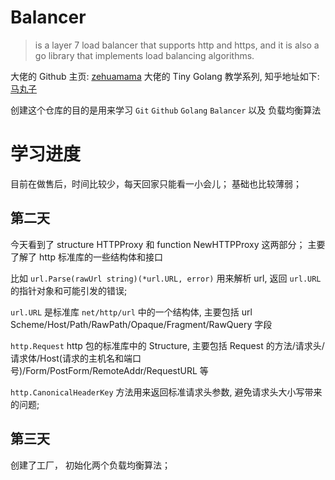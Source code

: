 # Balancer

>is a layer 7 load balancer that supports http and https, and it is also a go library that implements load balancing algorithms.

大佬的 Github 主页: [zehuamama](https://github.com/zehuamama/) 大佬的 Tiny Golang 教学系列, 知乎地址如下:
[马丸子](https://www.zhihu.com/people/ao-sha-xi-pan-37)

创建这个仓库的目的是用来学习 `Git` `Github` `Golang` `Balancer` 以及 负载均衡算法


# 学习进度
目前在做售后，时间比较少，每天回家只能看一小会儿；
基础也比较薄弱；

## 第二天
今天看到了 structure HTTPProxy 和 function NewHTTPProxy 这两部分；
主要了解了 http 标准库的一些结构体和接口

比如
`url.Parse(rawUrl string)(*url.URL, error)` 用来解析 url, 返回 `url.URL` 的指针对象和可能引发的错误;

`url.URL` 是标准库 `net/http/url` 中的一个结构体, 主要包括 url Scheme/Host/Path/RawPath/Opaque/Fragment/RawQuery 字段

`http.Request` http 包的标准库中的 Structure, 主要包括 Request 的方法/请求头/请求体/Host(请求的主机名和端口号)/Form/PostForm/RemoteAddr/RequestURL 等

`http.CanonicalHeaderKey` 方法用来返回标准请求头参数, 避免请求头大小写带来的问题;

## 第三天
创建了工厂， 初始化两个负载均衡算法；